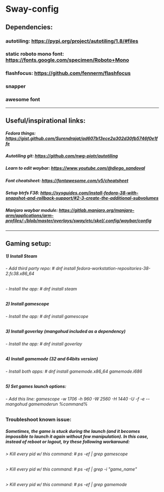 # Sway-config


## Dependencies:<br />
### autotiling: https://pypi.org/project/autotiling/1.8/#files 
### static roboto mono font: https://fonts.google.com/specimen/Roboto+Mono
### flashfocus: https://github.com/fennerm/flashfocus
### snapper
### awesome font

------------------------------------------------------------------------------------------------------------------------------------------------------

## Useful/inspirational links:<br />
##### Fedora things: https://gist.github.com/Surendrajat/ad607b13ece2a302d30fb5746f0e1ffe
##### Autotiling git: https://github.com/nwg-piotr/autotiling
##### Learn to edit waybar: https://www.youtube.com/@diego_sandoval
##### Font cheatsheet: https://fontawesome.com/v5/cheatsheet
##### Setup btrfs F38: https://sysguides.com/install-fedora-38-with-snapshot-and-rollback-support/#2-3-create-the-additional-subvolumes
##### Manjaro waybar module: https://gitlab.manjaro.org/manjaro-arm/applications/arm-profiles/-/blob/master/overlays/sway/etc/skel/.config/waybar/config

------------------------------------------------------------------------------------------------------------------------------------------------------

## Gaming setup:<br />
##### 1) Install Steam
######  - Add third party repo: # dnf install fedora-workstation-repositories-38-2.fc38.x86_64
######  - Install the app: # dnf install steam
##### 2) Install gamescope
######  - Install the app: # dnf install gamescope
##### 3) Install goverlay (mangohud included as a dependency)
######  - Install the app: # dnf install goverlay
##### 4) Install gamemode (32 and 64bits version)
######  - Install both apps: # dnf install gamemode.x86_64 gamemode.i686
##### 5) Set games launch options:
######  - Add this line: gamescope -w 1706 -h 960 -W 2560 -H 1440 -U -f -e -- mangohud gamemoderun %command%

### Troubleshoot known issue:
##### Sometimes, the game is stuck during the launch (and it becomes impossible to launch it again without few manipulation). In this case, instead of reboot or logout, try these following workaround:
###### > Kill every pid w/ this command: # ps -ef | grep gamescope
###### > Kill every pid w/ this command: # ps -ef | grep -i "game_name"
###### > Kill every pid w/ this command: # ps -ef | grep gamemode



